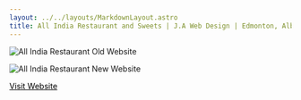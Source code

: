 ```yaml
---
layout: ../../layouts/MarkdownLayout.astro
title: All India Restaurant and Sweets | J.A Web Design | Edmonton, Alberta
---
```


![All India Restaurant Old Website](https://ik.imagekit.io/boxhuwbys/all-india-old.webp?updatedAt=1712904143365)

![All India Restaurant New Website](https://ik.imagekit.io/boxhuwbys/all-india-new.webp?updatedAt=1712904327998)

<div class="flex justify-center">
<a href="https://allindiarestaurant.com/" target="_blank" class="px-4 py-2 bg-gray-100 no-underline text-black rounded-lg shadow-lg hover:bg-gray-600 transition duration-300 ease-in-out inline-block text-center mx-auto">
  Visit Website
</a>
</div>

<style>
.text-black{
    color: black !important;
}
</style>
